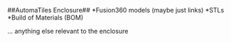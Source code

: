 ##AutomaTiles Enclosure##
*Fusion360 models (maybe just links)
*STLs
*Build of Materials (BOM)

... anything else relevant to the enclosure